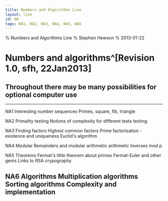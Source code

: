 ```yaml
---
title: Numbers and Algorithms Line
layout: line
id: NA
tags: NA1, NA2, NA3, NA4, NA5, NA6
---
```

% Numbers and Algorithms Line
% Stephen Hewson
% 2013-01-22

# Numbers and algorithms^[Revision 1.0, sfh, 22Jan2013]

## Throughout there may be many possibilities for optional computer use

-----      ---------------------------- ----------------------------------------------            
NA1        Interesting number sequences Primes, square, fib, triangle

NA2        Primality testing            Notions of complexity for different tests
           testing

NA3        Finding factors              Highest common factors
                                        Prime factorisation - existence and uniqueness
                                        Euclid's algorithm

NA4        Modular                      Remainders and modular arithmetic
           arithmetic                   Inverses mod p

NA5        Theorems                     Fermat's little theorem
           about primes                 Fermat-Euler and other gems
                                        Links to RSA crypography

NA6        Algorithms                   Multiplication algorithms
                                        Sorting algorithms
                                        Complexity and implementation
----------------------------------------------------------------------------------------     
                            
                                                                               
















